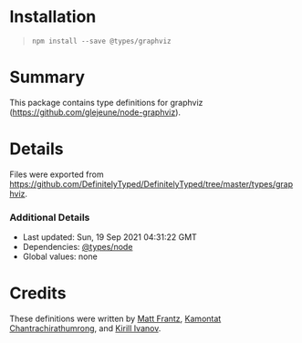 # Installation
> `npm install --save @types/graphviz`

# Summary
This package contains type definitions for graphviz (https://github.com/glejeune/node-graphviz).

# Details
Files were exported from https://github.com/DefinitelyTyped/DefinitelyTyped/tree/master/types/graphviz.

### Additional Details
 * Last updated: Sun, 19 Sep 2021 04:31:22 GMT
 * Dependencies: [@types/node](https://npmjs.com/package/@types/node)
 * Global values: none

# Credits
These definitions were written by [Matt Frantz](https://github.com/mhfrantz), [Kamontat Chantrachirathumrong](https://github.com/kamontat), and [Kirill Ivanov](https://github.com/koorya).
